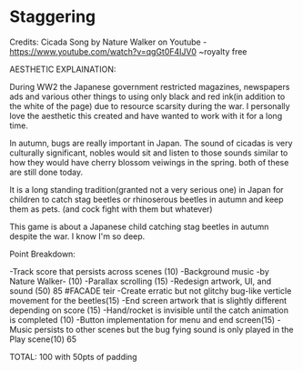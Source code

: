# Staggering
Credits:
Cicada Song by Nature Walker on Youtube - https://www.youtube.com/watch?v=qgGt0F4IJV0 ~royalty free

AESTHETIC EXPLAINATION:

During WW2 the Japanese government restricted magazines, newspapers ads and various other things to using only black and red ink(in addition to the white of the page) due to resource scarsity during the war. I personally love the aesthetic this created and have wanted to work with it for a long time.

In autumn, bugs are really important in Japan. The sound of cicadas is very culturally significant, nobles would sit and listen to those sounds similar to how they would have cherry blossom veiwings in the spring. both of these are still done today.

It is a long standing tradition(granted not a very serious one) in Japan for children to catch stag beetles or rhinoserous beetles in autumn and keep them as pets. (and cock fight with them but whatever)

This game is about a Japanese child catching stag beetles in autumn despite the war. I know I'm so deep.


Point Breakdown:

-Track score that persists across scenes (10)
-Background music -by Nature Walker- (10)
-Parallax scrolling (15)
-Redesign artwork, UI, and sound (50)
85
#FACADE teir
-Create erratic but not glitchy bug-like verticle movement for the beetles(15)
-End screen artwork that is slightly different depending on score (15)
-Hand/rocket is invisible until the catch animation is completed (10)
-Button implementation for menu and end screen(15)
-Music persists to other scenes but the bug fying sound is only played in the Play scene(10)
65

TOTAL: 100 
with 50pts of padding
